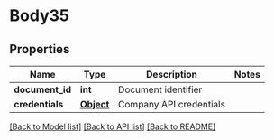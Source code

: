 # Body35

## Properties
Name | Type | Description | Notes
------------ | ------------- | ------------- | -------------
**document_id** | **int** | Document identifier | 
**credentials** | [**Object**](Object.md) | Company API credentials | 

[[Back to Model list]](../README.md#documentation-for-models) [[Back to API list]](../README.md#documentation-for-api-endpoints) [[Back to README]](../README.md)

